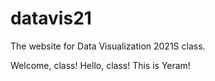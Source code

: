 # datavis21
The website for Data Visualization 2021S class.

Welcome, class!
Hello, class! This is Yeram!
